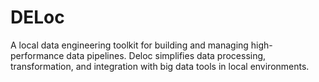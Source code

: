 # DELoc
A local data engineering toolkit for building and managing high-performance data pipelines. Deloc simplifies data processing, transformation, and integration with big data tools in local environments.
